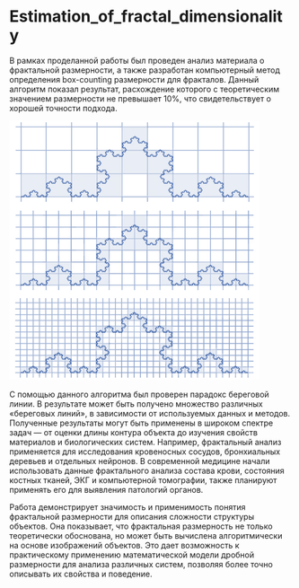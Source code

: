 # Estimation_of_fractal_dimensionality

В рамках проделанной работы был проведен анализ материала о фрактальной размерности, а также разработан компьютерный метод определения box-counting размерности для фракталов. Данный алгоритм показал результат, расхождение которого с теоретическим значением размерности не превышает 10%, что свидетельствует о хорошей точности подхода.

<img src="paint.png">

С помощью данного алгоритма был проверен парадокс береговой линии. В результате может быть получено множество различных «береговых линий», в зависимости от используемых данных и методов.
Полученные результаты могут быть применены в широком спектре задач — от оценки длины контура объекта до изучения свойств материалов и биологических систем. Например, фрактальный анализ применяется для исследования кровеносных сосудов, бронхиальных деревьев и отдельных нейронов. В современной медицине начали использовать данные фрактального анализа состава крови, состояния костных тканей, ЭКГ и компьютерной томографии, также планируют применять его для выявления патологий органов.

Работа демонстрирует значимость и применимость понятия фрактальной размерности для описания сложности структуры объектов. Она показывает, что фрактальная размерность не только теоретически обоснована, но может быть вычислена алгоритмически на основе изображений объектов. Это дает возможность к практическому применению математической модели дробной размерности для анализа различных систем, позволяя более точно описывать их свойства и поведение.
